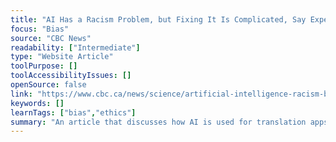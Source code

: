 ```yaml
---
title: "AI Has a Racism Problem, but Fixing It Is Complicated, Say Experts"
focus: "Bias"
source: "CBC News"
readability: ["Intermediate"]
type: "Website Article"
toolPurpose: []
toolAccessibilityIssues: []
openSource: false
link: "https://www.cbc.ca/news/science/artificial-intelligence-racism-bias-1.6027150"
keywords: []
learnTags: ["bias","ethics"]
summary: "An article that discusses how AI is used for translation apps and other software, but it isn't able to differentiate between legitimate terms and ones that might be biased or racist. "
---
```


